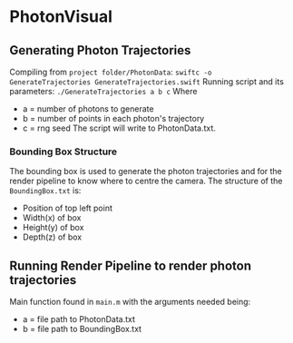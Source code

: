 # PhotonVisual

## Generating Photon Trajectories
Compiling from ```project folder/PhotonData```: 
```swiftc -o GenerateTrajectories GenerateTrajectories.swift```
Running script and its parameters:
```./GenerateTrajectories a b c```
Where 
- a = number of photons to generate
- b = number of points in each photon's trajectory
- c = rng seed
The script will write to PhotonData.txt.
### Bounding Box Structure
The bounding box is used to generate the photon trajectories and for the render pipeline to know where to centre the camera.
The structure of the ```BoundingBox.txt``` is:
- Position of top left point
- Width(x) of box 
- Height(y) of box
- Depth(z) of box

## Running Render Pipeline to render photon trajectories
Main function found in ```main.m``` with the arguments needed being:
- a = file path to PhotonData.txt
- b = file path to BoundingBox.txt
